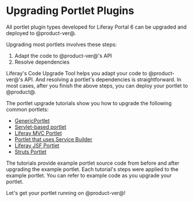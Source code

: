 # Upgrading Portlet Plugins [](id=upgrading-portlet-plugins)

All portlet plugin types developed for Liferay Portal 6 can be upgraded and
deployed to @product-ver@.

Upgrading most portlets involves these steps:

1.  Adapt the code to @product-ver@'s API
2.  Resolve dependencies

Liferay's Code Upgrade Tool helps you adapt your code to @product-ver@'s API.
And resolving a portlet's dependencies is straightforward. In most cases, after
you finish the above steps, you can deploy your portlet to @product@.

The portlet upgrade tutorials show you how to upgrade the following common
portlets: 

-   [GenericPortlet](upgrading-a-genericportlet)
-   [Servlet-based portlet](upgrading-a-servlet-based-portlet)
-   [Liferay MVC Portlet](upgrading-a-liferay-mvc-portlet)
-   [Portlet that uses Service Builder](upgrading-portlets-that-use-service-builder)
-   [Liferay JSF Portlet](upgrading-a-liferay-jsf-portlet)
-   [Struts Portlet](upgrading-a-struts-portlet)

The tutorials provide example portlet source code from before and after
upgrading the example portlet. Each tutorial's steps were applied to the example
portlet. You can refer to example code as you upgrade your portlet. 

Let's get your portlet running on @product-ver@!
